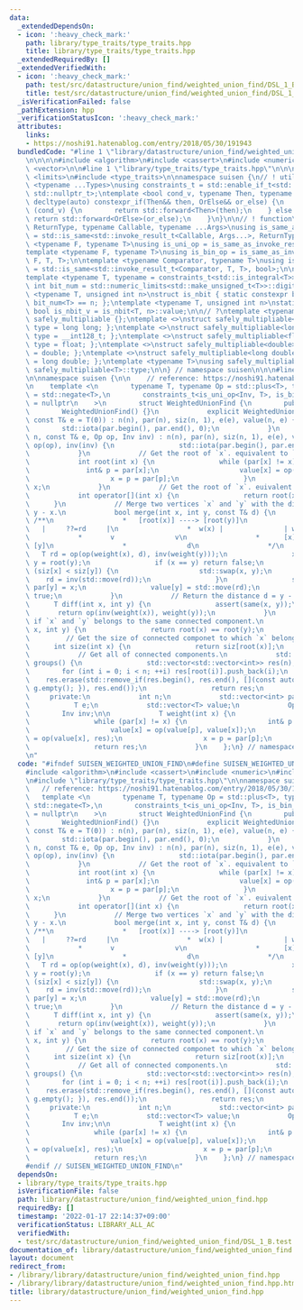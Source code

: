 ```yaml
---
data:
  _extendedDependsOn:
  - icon: ':heavy_check_mark:'
    path: library/type_traits/type_traits.hpp
    title: library/type_traits/type_traits.hpp
  _extendedRequiredBy: []
  _extendedVerifiedWith:
  - icon: ':heavy_check_mark:'
    path: test/src/datastructure/union_find/weighted_union_find/DSL_1_B.test.cpp
    title: test/src/datastructure/union_find/weighted_union_find/DSL_1_B.test.cpp
  _isVerificationFailed: false
  _pathExtension: hpp
  _verificationStatusIcon: ':heavy_check_mark:'
  attributes:
    links:
    - https://noshi91.hatenablog.com/entry/2018/05/30/191943
  bundledCode: "#line 1 \"library/datastructure/union_find/weighted_union_find.hpp\"\
    \n\n\n\n#include <algorithm>\n#include <cassert>\n#include <numeric>\n#include\
    \ <vector>\n\n#line 1 \"library/type_traits/type_traits.hpp\"\n\n\n\n#include\
    \ <limits>\n#include <type_traits>\n\nnamespace suisen {\n// ! utility\ntemplate\
    \ <typename ...Types>\nusing constraints_t = std::enable_if_t<std::conjunction_v<Types...>,\
    \ std::nullptr_t>;\ntemplate <bool cond_v, typename Then, typename OrElse>\nconstexpr\
    \ decltype(auto) constexpr_if(Then&& then, OrElse&& or_else) {\n    if constexpr\
    \ (cond_v) {\n        return std::forward<Then>(then);\n    } else {\n       \
    \ return std::forward<OrElse>(or_else);\n    }\n}\n\n// ! function\ntemplate <typename\
    \ ReturnType, typename Callable, typename ...Args>\nusing is_same_as_invoke_result\
    \ = std::is_same<std::invoke_result_t<Callable, Args...>, ReturnType>;\ntemplate\
    \ <typename F, typename T>\nusing is_uni_op = is_same_as_invoke_result<T, F, T>;\n\
    template <typename F, typename T>\nusing is_bin_op = is_same_as_invoke_result<T,\
    \ F, T, T>;\n\ntemplate <typename Comparator, typename T>\nusing is_comparator\
    \ = std::is_same<std::invoke_result_t<Comparator, T, T>, bool>;\n\n// ! integral\n\
    template <typename T, typename = constraints_t<std::is_integral<T>>>\nconstexpr\
    \ int bit_num = std::numeric_limits<std::make_unsigned_t<T>>::digits;\ntemplate\
    \ <typename T, unsigned int n>\nstruct is_nbit { static constexpr bool value =\
    \ bit_num<T> == n; };\ntemplate <typename T, unsigned int n>\nstatic constexpr\
    \ bool is_nbit_v = is_nbit<T, n>::value;\n\n// ?\ntemplate <typename T>\nstruct\
    \ safely_multipliable {};\ntemplate <>\nstruct safely_multipliable<int> { using\
    \ type = long long; };\ntemplate <>\nstruct safely_multipliable<long long> { using\
    \ type = __int128_t; };\ntemplate <>\nstruct safely_multipliable<float> { using\
    \ type = float; };\ntemplate <>\nstruct safely_multipliable<double> { using type\
    \ = double; };\ntemplate <>\nstruct safely_multipliable<long double> { using type\
    \ = long double; };\ntemplate <typename T>\nusing safely_multipliable_t = typename\
    \ safely_multipliable<T>::type;\n\n} // namespace suisen\n\n\n#line 10 \"library/datastructure/union_find/weighted_union_find.hpp\"\
    \n\nnamespace suisen {\n\n    // reference: https://noshi91.hatenablog.com/entry/2018/05/30/191943\n\
    \n    template <\n        typename T, typename Op = std::plus<T>, typename Inv\
    \ = std::negate<T>,\n        constraints_t<is_uni_op<Inv, T>, is_bin_op<Op, T>>\
    \ = nullptr\n    >\n        struct WeightedUnionFind {\n        public:\n    \
    \        WeightedUnionFind() {}\n            explicit WeightedUnionFind(int n,\
    \ const T& e = T(0)) : n(n), par(n), siz(n, 1), e(e), value(n, e) {\n        \
    \        std::iota(par.begin(), par.end(), 0);\n            }\n            WeightedUnionFind(int\
    \ n, const T& e, Op op, Inv inv) : n(n), par(n), siz(n, 1), e(e), value(n, e),\
    \ op(op), inv(inv) {\n                std::iota(par.begin(), par.end(), 0);\n\
    \            }\n            // Get the root of `x`. equivalent to `operator[](x)`\n\
    \            int root(int x) {\n                while (par[x] != x) {\n      \
    \              int& p = par[x];\n                    value[x] = op(value[p], value[x]);\n\
    \                    x = p = par[p];\n                }\n                return\
    \ x;\n            }\n            // Get the root of `x`. euivalent to `root(x)`\n\
    \            int operator[](int x) {\n                return root(x);\n      \
    \      }\n            // Merge two vertices `x` and `y` with the distance d =\
    \ y - x.\n            bool merge(int x, int y, const T& d) {\n               \
    \ /**\n                 *   [root(x)] ----> [root(y)]\n                 *    \
    \   |     ??=rd     |\n                 *  w(x) |               | w(y)\n     \
    \            *       v               v\n                 *      [x] ---------->\
    \ [y]\n                 *               d\n                 */\n             \
    \   T rd = op(op(weight(x), d), inv(weight(y)));\n                x = root(x),\
    \ y = root(y);\n                if (x == y) return false;\n                if\
    \ (siz[x] < siz[y]) {\n                    std::swap(x, y);\n                \
    \    rd = inv(std::move(rd));\n                }\n                siz[x] += siz[y],\
    \ par[y] = x;\n                value[y] = std::move(rd);\n                return\
    \ true;\n            }\n            // Return the distance d = y - x.\n      \
    \      T diff(int x, int y) {\n                assert(same(x, y));\n         \
    \       return op(inv(weight(x)), weight(y));\n            }\n            // Check\
    \ if `x` and `y` belongs to the same connected component.\n            bool same(int\
    \ x, int y) {\n                return root(x) == root(y);\n            }\n   \
    \         // Get the size of connected componet to which `x` belongs.\n      \
    \      int size(int x) {\n                return siz[root(x)];\n            }\n\
    \            // Get all of connected components.\n            std::vector<std::vector<int>>\
    \ groups() {\n                std::vector<std::vector<int>> res(n);\n        \
    \        for (int i = 0; i < n; ++i) res[root(i)].push_back(i);\n            \
    \    res.erase(std::remove_if(res.begin(), res.end(), [](const auto& g) { return\
    \ g.empty(); }), res.end());\n                return res;\n            }\n   \
    \     private:\n            int n;\n            std::vector<int> par, siz;\n \
    \           T e;\n            std::vector<T> value;\n            Op op;\n    \
    \        Inv inv;\n\n            T weight(int x) {\n                T res = e;\n\
    \                while (par[x] != x) {\n                    int& p = par[x];\n\
    \                    value[x] = op(value[p], value[x]);\n                    res\
    \ = op(value[x], res);\n                    x = p = par[p];\n                }\n\
    \                return res;\n            }\n    };\n} // namespace suisen\n\n\
    \n"
  code: "#ifndef SUISEN_WEIGHTED_UNION_FIND\n#define SUISEN_WEIGHTED_UNION_FIND\n\n\
    #include <algorithm>\n#include <cassert>\n#include <numeric>\n#include <vector>\n\
    \n#include \"library/type_traits/type_traits.hpp\"\n\nnamespace suisen {\n\n \
    \   // reference: https://noshi91.hatenablog.com/entry/2018/05/30/191943\n\n \
    \   template <\n        typename T, typename Op = std::plus<T>, typename Inv =\
    \ std::negate<T>,\n        constraints_t<is_uni_op<Inv, T>, is_bin_op<Op, T>>\
    \ = nullptr\n    >\n        struct WeightedUnionFind {\n        public:\n    \
    \        WeightedUnionFind() {}\n            explicit WeightedUnionFind(int n,\
    \ const T& e = T(0)) : n(n), par(n), siz(n, 1), e(e), value(n, e) {\n        \
    \        std::iota(par.begin(), par.end(), 0);\n            }\n            WeightedUnionFind(int\
    \ n, const T& e, Op op, Inv inv) : n(n), par(n), siz(n, 1), e(e), value(n, e),\
    \ op(op), inv(inv) {\n                std::iota(par.begin(), par.end(), 0);\n\
    \            }\n            // Get the root of `x`. equivalent to `operator[](x)`\n\
    \            int root(int x) {\n                while (par[x] != x) {\n      \
    \              int& p = par[x];\n                    value[x] = op(value[p], value[x]);\n\
    \                    x = p = par[p];\n                }\n                return\
    \ x;\n            }\n            // Get the root of `x`. euivalent to `root(x)`\n\
    \            int operator[](int x) {\n                return root(x);\n      \
    \      }\n            // Merge two vertices `x` and `y` with the distance d =\
    \ y - x.\n            bool merge(int x, int y, const T& d) {\n               \
    \ /**\n                 *   [root(x)] ----> [root(y)]\n                 *    \
    \   |     ??=rd     |\n                 *  w(x) |               | w(y)\n     \
    \            *       v               v\n                 *      [x] ---------->\
    \ [y]\n                 *               d\n                 */\n             \
    \   T rd = op(op(weight(x), d), inv(weight(y)));\n                x = root(x),\
    \ y = root(y);\n                if (x == y) return false;\n                if\
    \ (siz[x] < siz[y]) {\n                    std::swap(x, y);\n                \
    \    rd = inv(std::move(rd));\n                }\n                siz[x] += siz[y],\
    \ par[y] = x;\n                value[y] = std::move(rd);\n                return\
    \ true;\n            }\n            // Return the distance d = y - x.\n      \
    \      T diff(int x, int y) {\n                assert(same(x, y));\n         \
    \       return op(inv(weight(x)), weight(y));\n            }\n            // Check\
    \ if `x` and `y` belongs to the same connected component.\n            bool same(int\
    \ x, int y) {\n                return root(x) == root(y);\n            }\n   \
    \         // Get the size of connected componet to which `x` belongs.\n      \
    \      int size(int x) {\n                return siz[root(x)];\n            }\n\
    \            // Get all of connected components.\n            std::vector<std::vector<int>>\
    \ groups() {\n                std::vector<std::vector<int>> res(n);\n        \
    \        for (int i = 0; i < n; ++i) res[root(i)].push_back(i);\n            \
    \    res.erase(std::remove_if(res.begin(), res.end(), [](const auto& g) { return\
    \ g.empty(); }), res.end());\n                return res;\n            }\n   \
    \     private:\n            int n;\n            std::vector<int> par, siz;\n \
    \           T e;\n            std::vector<T> value;\n            Op op;\n    \
    \        Inv inv;\n\n            T weight(int x) {\n                T res = e;\n\
    \                while (par[x] != x) {\n                    int& p = par[x];\n\
    \                    value[x] = op(value[p], value[x]);\n                    res\
    \ = op(value[x], res);\n                    x = p = par[p];\n                }\n\
    \                return res;\n            }\n    };\n} // namespace suisen\n\n\
    #endif // SUISEN_WEIGHTED_UNION_FIND\n"
  dependsOn:
  - library/type_traits/type_traits.hpp
  isVerificationFile: false
  path: library/datastructure/union_find/weighted_union_find.hpp
  requiredBy: []
  timestamp: '2022-01-17 22:14:37+09:00'
  verificationStatus: LIBRARY_ALL_AC
  verifiedWith:
  - test/src/datastructure/union_find/weighted_union_find/DSL_1_B.test.cpp
documentation_of: library/datastructure/union_find/weighted_union_find.hpp
layout: document
redirect_from:
- /library/library/datastructure/union_find/weighted_union_find.hpp
- /library/library/datastructure/union_find/weighted_union_find.hpp.html
title: library/datastructure/union_find/weighted_union_find.hpp
---
```

